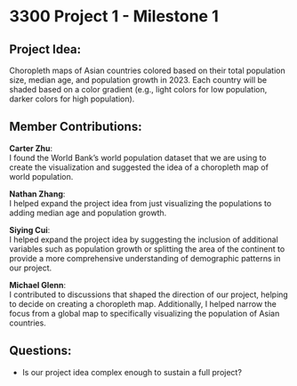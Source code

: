 # 3300 Project 1 - Milestone 1

## Project Idea:
Choropleth maps of Asian countries colored based on their total population size, median age, and population growth in 2023. Each country will be shaded based on a color gradient (e.g., light colors for low population, darker colors for high population).

## Member Contributions:

**Carter Zhu**:  
I found the World Bank’s world population dataset that we are using to create the visualization and suggested the idea of a choropleth map of world population.

**Nathan Zhang**:  
I helped expand the project idea from just visualizing the populations to adding median age and population growth.

**Siying Cui**:  
I helped expand the project idea by suggesting the inclusion of additional variables such as population growth or splitting the area of the continent to provide a more comprehensive understanding of demographic patterns in our project.

**Michael Glenn**:  
I contributed to discussions that shaped the direction of our project, helping to decide on creating a choropleth map. Additionally, I helped narrow the focus from a global map to specifically visualizing the population of Asian countries.

## Questions:
- Is our project idea complex enough to sustain a full project?
